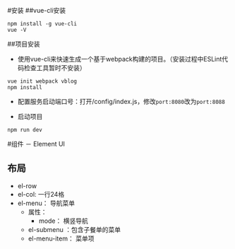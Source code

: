 #安装
##vue-cli安装

```
npm install -g vue-cli
vue -V
```
##项目安装
- 使用vue-cli来快速生成一个基于webpack构建的项目。（安装过程中ESLint代码检查工具暂时不安装）

```
vue init webpack vblog
npm install
```
- 配置服务启动端口号：打开/config/index.js，修改`port:8080`改为`port:8088`

- 启动项目

```
npm run dev
```


#组件 － Element UI

##	布局
- el-row
- el-col: 一行24格
- el-menu： 导航菜单
	- 属性： 
		- mode： 横竖导航
	- el-submenu ：包含子餐单的菜单 
	- el-menu-item： 菜单项	


